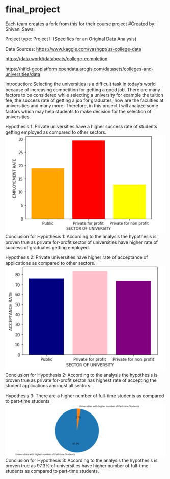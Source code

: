 # final_project
Each team creates a fork from this for their course project
#Created by:
Shivani Sawai

Project type: Project II (Specifics for an Original Data Analysis)

Data Sources:
https://www.kaggle.com/yashgpt/us-college-data

https://data.world/databeats/college-completion

https://hifld-geoplatform.opendata.arcgis.com/datasets/colleges-and-universities/data

Introduction:
Selecting the universities is a difficult task in today’s world because of increasing competition for getting a good job. There are many factors to be considered while selecting a university for example the tuition fee, the success rate of getting a job for graduates, how are the faculties at universities and many more. Therefore, in this project I will analyze some factors which may help students to make decision for the selection of universities.

Hypothesis 1: Private universities have a higher success rate of students getting employed as compared to other sectors.
![](Screenshot%20(2).png)
Conclusion for Hypothesis 1: According to the analysis the hypothesis is proven true as private for-profit sector of universities have higher rate of success of graduates getting employed.

Hypothesis 2: Private universities have higher rate of acceptance of applications as compared to other sectors.
![](Screenshot%20(3).png)
Conclusion for Hypothesis 2: According to the analysis the hypothesis is proven true as private for-profit sector has highest rate of accepting the student applications amongst all sectors.

Hypothesis 3: There are a higher number of full-time students as compared to part-time students
![](Screenshot%20(4).png) 
Conclusion for Hypothesis 3: According to the analysis the hypothesis is proven true as 97.3% of universities have higher number of full-time students as compared to part-time students.
